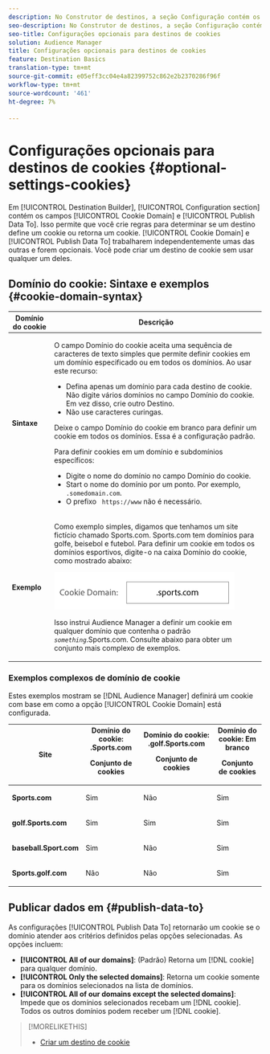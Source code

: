 ```yaml
---
description: No Construtor de destinos, a seção Configuração contém os campos Domínio do cookie e Publicar dados em. Isso permite que você crie regras para determinar se um destino define um cookie ou retorna um cookie. Domínio do cookie e dados de publicação Para trabalhar independentemente uns dos outros e são opcionais. Você pode criar um destino de cookie sem usar qualquer um deles.
seo-description: No Construtor de destinos, a seção Configuração contém os campos Domínio do cookie e Publicar dados em. Isso permite que você crie regras para determinar se um destino define um cookie ou retorna um cookie. Domínio do cookie e dados de publicação Para trabalhar independentemente uns dos outros e são opcionais. Você pode criar um destino de cookie sem usar qualquer um deles.
seo-title: Configurações opcionais para destinos de cookies
solution: Audience Manager
title: Configurações opcionais para destinos de cookies
feature: Destination Basics
translation-type: tm+mt
source-git-commit: e05eff3cc04e4a82399752c862e2b2370286f96f
workflow-type: tm+mt
source-wordcount: '461'
ht-degree: 7%

---
```



# Configurações opcionais para destinos de cookies {#optional-settings-cookies}

Em [!UICONTROL Destination Builder], [!UICONTROL Configuration section] contém os campos [!UICONTROL Cookie Domain] e [!UICONTROL Publish Data To]. Isso permite que você crie regras para determinar se um destino define um cookie ou retorna um cookie. [!UICONTROL Cookie Domain] e  [!UICONTROL Publish Data To] trabalharem independentemente umas das outras e forem opcionais. Você pode criar um destino de cookie sem usar qualquer um deles.

## Domínio do cookie: Sintaxe e exemplos {#cookie-domain-syntax}

<!-- cookie-destination-options.xml -->

<table id="table_4F4F7562AFEE49F8917AAE5712B5CCE4"> 
 <thead> 
  <tr> 
   <th colname="col1" class="entry"> Domínio do cookie </th> 
   <th colname="col2" class="entry"> Descrição </th> 
  </tr>
 </thead>
 <tbody> 
  <tr> 
   <td colname="col1"> <p><b>Sintaxe</b> </p> </td> 
   <td colname="col2"> <p>O campo <span class="wintitle"> Domínio do cookie</span> aceita uma sequência de caracteres de texto simples que permite definir cookies em um domínio especificado ou em todos os domínios. Ao usar este recurso: </p> <p> 
     <ul id="ul_473CB59F2C0C4B358201BE5C8B27D73D"> 
      <li id="li_4E7F4691C1B54415963F7D5AA1558C9A">Defina apenas um domínio para cada destino de cookie. Não digite vários domínios no campo <span class="wintitle"> Domínio do cookie</span>. Em vez disso, crie outro <span class="wintitle"> Destino</span>. </li> 
      <li id="li_AEBF5C5F3C264C5EA4A2A6063C3F377D">Não use caracteres curingas. </li> 
     </ul> </p> <p> Deixe o campo <span class="wintitle"> Domínio do cookie</span> em branco para definir um cookie em todos os domínios. Essa é a configuração padrão. </p> <p>Para definir cookies em um domínio e subdomínios específicos: </p> <p> 
     <ul id="ul_F25BC0D8C40641A2A5CA338E5C258435"> 
      <li id="li_E236D8DEE4F24F9BBA36074F7049C12C">Digite o nome do domínio no campo <span class="wintitle"> Domínio do cookie</span>. </li> 
      <li id="li_0471C198EE344DE5963A3C2F70B9E78B">Start o nome do domínio por um ponto. Por exemplo, <code> .somedomain.com</code>. </li> 
      <li id="li_73D06F2BEF45487280C2245E1F6B8ED0">O prefixo <code> https://www</code> não é necessário. </li> 
     </ul> </p> </td> 
  </tr> 
  <tr> 
   <td colname="col1"> <p><b>Exemplo</b> </p> </td> 
   <td colname="col2"> <p>Como exemplo simples, digamos que tenhamos um site fictício chamado Sports.com. Sports.com tem domínios para golfe, beisebol e futebol. Para definir um cookie em todos os domínios esportivos, digite-o na caixa <span class="wintitle"> Domínio do cookie</span>, como mostrado abaixo: </p> <p> <img src="assets/sports-domain.png" id="image_8883477BB3B543648C97A441AD34C6DE" /> </p> <p>Isso instrui <span class="keyword"> Audience Manager</span> a definir um cookie em qualquer domínio que contenha o padrão <code><i>something</i></code>.Sports.com. Consulte abaixo para obter um conjunto mais complexo de exemplos. </p> </td> 
  </tr> 
 </tbody> 
</table>

### Exemplos complexos de domínio de cookie

Estes exemplos mostram se [!DNL Audience Manager] definirá um cookie com base em como a opção [!UICONTROL Cookie Domain] está configurada.

<table id="table_3A7B9479CDA6493FA8104D8D9841E914"> 
 <thead> 
  <tr> 
   <th colname="col1" class="entry"> Site </th> 
   <th colname="col2" class="entry">Domínio do cookie: .Sports.com <p>Conjunto de cookies </p> </th> 
   <th colname="col3" class="entry">Domínio do cookie: .golf.Sports.com <p>Conjunto de cookies </p> </th> 
   <th colname="col4" class="entry">Domínio do cookie: Em branco <p>Conjunto de cookies </p> </th> 
  </tr> 
 </thead>
 <tbody> 
  <tr> 
   <td colname="col1"> <p> <b>Sports.com</b> </p> </td> 
   <td colname="col2"> Sim </td> 
   <td colname="col3"> Não </td> 
   <td colname="col4"> Sim </td> 
  </tr> 
  <tr> 
   <td colname="col1"> <p> <b>golf.Sports.com</b> </p> </td> 
   <td colname="col2"> Sim </td> 
   <td colname="col3"> Sim </td> 
   <td colname="col4"> Sim </td> 
  </tr> 
  <tr> 
   <td colname="col1"> <p> <b>baseball.Sport.com</b> </p> </td> 
   <td colname="col2"> Sim </td> 
   <td colname="col3"> Não </td> 
   <td colname="col4"> Sim </td> 
  </tr> 
  <tr> 
   <td colname="col1"> <p> <b>Sports.golf.com</b> </p> </td> 
   <td colname="col2"> Não </td> 
   <td colname="col3"> Não </td> 
   <td colname="col4"> Sim </td> 
  </tr> 
 </tbody> 
</table>

## Publicar dados em {#publish-data-to}

As configurações [!UICONTROL Publish Data To] retornarão um cookie se o domínio atender aos critérios definidos pelas opções selecionadas. As opções incluem:

* **[!UICONTROL All of our domains]**: (Padrão) Retorna um  [!DNL cookie] para qualquer domínio.
* **[!UICONTROL Only the selected domains]**: Retorna um cookie somente para os domínios selecionados na lista de domínios.
* **[!UICONTROL All of our domains except the selected domains]**: Impede que os domínios selecionados recebam um  [!DNL cookie]. Todos os outros domínios podem receber um [!DNL cookie].

>[!MORELIKETHIS]
>
>* [Criar um destino de cookie](../../features/destinations/create-cookie-destination.md)